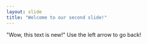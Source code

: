```yaml
---
layout: slide
title: "Welcome to our second slide!"
---
```

"Wow, this text is new!"
Use the left arrow to go back!
